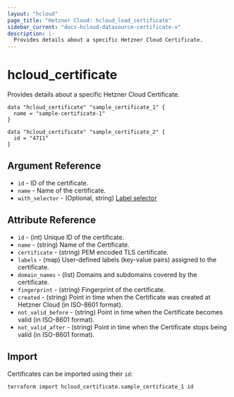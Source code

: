```yaml
---
layout: "hcloud"
page_title: "Hetzner Cloud: hcloud_load_certificate"
sidebar_current: "docs-hcloud-datasource-certificate-x"
description: |-
  Provides details about a specific Hetzner Cloud Certificate.
---
```


# hcloud_certificate

Provides details about a specific Hetzner Cloud Certificate.

```hcl
data "hcloud_certificate" "sample_certificate_1" {
  name = "sample-certificate-1"
}

data "hcloud_certificate" "sample_certificate_2" {
  id = "4711"
}
```

## Argument Reference

- `id` - ID of the certificate.
- `name` - Name of the certificate.
- `with_selector` - (Optional, string) [Label selector](https://docs.hetzner.cloud/#overview-label-selector)

## Attribute Reference

- `id` - (int) Unique ID of the certificate.
- `name` - (string) Name of the Certificate.
- `certificate` - (string) PEM encoded TLS certificate.
- `labels` - (map) User-defined labels (key-value pairs) assigned to the certificate.
- `domain_names` - (list) Domains and subdomains covered by the certificate.
- `fingerprint` - (string) Fingerprint of the certificate.
- `created` - (string) Point in time when the Certificate was created at Hetzner Cloud (in ISO-8601 format).
- `not_valid_before` - (string) Point in time when the Certificate becomes valid (in ISO-8601 format).
- `not_valid_after` - (string) Point in time when the Certificate stops being valid (in ISO-8601 format).

## Import

Certificates can be imported using their `id`:

```hcl
terraform import hcloud_certificate.sample_certificate_1 id
```
